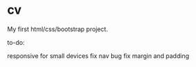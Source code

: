 # cv
My first html/css/bootstrap project.

to-do:

responsive for small devices
fix nav bug
fix margin and padding
